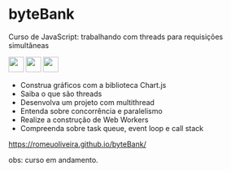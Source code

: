 # byteBank


Curso de
JavaScript: trabalhando com threads para requisições simultâneas

  <img src="https://cdn.jsdelivr.net/gh/devicons/devicon/icons/html5/html5-plain-wordmark.svg" width="30" height="30"/> <img      src="https://cdn.jsdelivr.net/gh/devicons/devicon/icons/css3/css3-plain-wordmark.svg" width="30" height="30" />     <img   src="https://cdn.jsdelivr.net/gh/devicons/devicon/icons/javascript/javascript-plain.svg" width="30" height="30" />



- Construa gráficos com a biblioteca Chart.js
- Saiba o que são threads
- Desenvolva um projeto com multithread
- Entenda sobre concorrência e paralelismo
- Realize a construção de Web Workers
- Compreenda sobre task queue, event loop e call stack


https://romeuoliveira.github.io/byteBank/

obs: curso em andamento.
